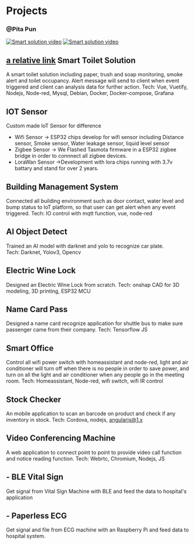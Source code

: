 # Projects

### @Pita Pun
[![Smart solution video](https://img.shields.io/twitter/url?label=LinkedIn&logo=LinkedIn&style=social&url=https%3A%2F%2Fwww.linkedin.com%2Fin%2Fpita-pun-27924966b%2F)](https://www.linkedin.com/in/pita-pun-27924966/)
[![Smart solution video](https://img.shields.io/twitter/url?label=WhatsApp&logo=WhatsApp&style=social&url=https%3A%2F%2Fapi.whatsapp.com%2Fsend%3Fphone%3D93866086%26text%3DPlease%2520Find%2520Me%2520if%2520You%2520Need)](https://wa.me/+85293866086?text=Hi%20Mr%20Pun)

## [a relative link](AI%20Object%20Detect/README.md) Smart Toilet Solution

A smart toilet solution including paper, trush and soap monitoring, smoke alert and toilet occupancy. 
Alert message will send to client when event triggered and client can analysis data for further action.
Tech: Vue, Vuetify, Nodejs, Node-red, Mysql, Debian, Docker, Docker-compose, Grafana

## IOT Sensor
Custom made IoT Sensor for difference 
- Wifi Sensor -> ESP32 chips develop for wifi sensor including Distance sensor, Smoke sensor, Water leakage sensor, liquid level sensor
- Zigbee Sensor -> We Flashed Tasmota firmware in a ESP32 zigbee bridge in order to connnect all zigbee devices.
- LoraWan Sensor ->Development with lora chips running with 3.7v battary and stand for over 2 years.

## Building Management System
Connected all building environment such as door contact, water level and bump status to IoT platform, so that user can get alert when any event triggered.
Tech: IO control with mqtt function, vue, node-red

## AI Object Detect
Trained an AI model with darknet and yolo to recognize car plate.  
Tech: Darknet, Yolov3, Opencv

## Electric Wine Lock
Designed an Electric Wine Lock from scratch.
Tech: onshap CAD for 3D modeling, 3D printing, ESP32 MCU

## Name Card Pass
Designed a name card recognize application for shuttle bus to make sure passenger came from their company.
Tech: Tensorflow JS 

## Smart Office
Control all wifi power switch with homeassistant and node-red, light and air conditioner will turn off when there is no people in order to save power, and turn on all the light and air conditioner when any people go in the meeting room. 
Tech: Homeassistant, Node-red, wifi switch, wifi IR control

## Stock Checker
An mobile application to scan an barcode on product and check if any inventory in stock.
Tech: Cordova, nodejs, angularjs@1.x

## Video Conferencing Machine
A web application to connect point to point to provide video call function and notice reading function.
Tech: Webrtc, Chromium, Nodejs, JS

## - BLE Vital Sign
Get signal from Vital Sign Machine with BLE and feed the data to hospital's application

## - Paperless ECG
Get signal and file from ECG machine with an Raspberry Pi and feed data to hospital system.
